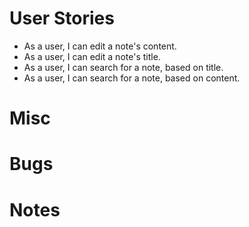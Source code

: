 # User Stories

- As a user, I can edit a note's content.
- As a user, I can edit a note's title.
- As a user, I can search for a note, based on title.
- As a user, I can search for a note, based on content.

# Misc

# Bugs

# Notes
